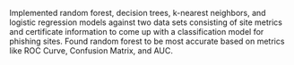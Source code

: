Implemented random forest, decision trees, k-nearest neighbors, and logistic regression models against two data sets consisting of site metrics and certificate information to come up with a classification model for phishing sites. Found random forest to be most accurate based on metrics like ROC Curve, Confusion Matrix, and AUC.
